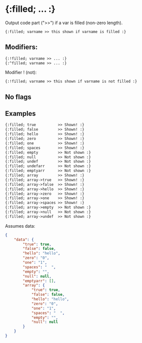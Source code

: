 {:filled; ... :}
================


Output code part (">>") if a var is filled (non-zero length).

```html
{:filled; varname >> this shown if varname is filled :}
```

Modifiers:
----------

```html
{:!filled; varname >> ... :}
{:^filled; varname >> ... :}
```

Modifier ! (not):

```html
{:!filled; varname >> this shown if varname is not filled :}
```

No flags
--------

Examples
--------

```html
{:filled; true          >> Shown! :}
{:filled; false         >> Shown! :}
{:filled; hello         >> Shown! :}
{:filled; zero          >> Shown! :}
{:filled; one           >> Shown! :}
{:filled; spaces        >> Shown! :}
{:filled; empty         >> Not shown :}
{:filled; null          >> Not shown :}
{:filled; undef         >> Not shown :}
{:filled; undefarr      >> Not shown :}
{:filled; emptyarr      >> Not shown :}
{:filled; array         >> Shown! :}
{:filled; array->true   >> Shown! :}
{:filled; array->false  >> Shown! :}
{:filled; array->hello  >> Shown! :}
{:filled; array->zero   >> Shown! :}
{:filled; array->one    >> Shown! :}
{:filled; array->spaces >> Shown! :}
{:filled; array->empty  >> Not shown :}
{:filled; array->null   >> Not shown :}
{:filled; array->undef  >> Not shown :}
```

Assumes data:

```json
{
    "data": {
        "true": true,
        "false": false,
        "hello": "hello",
        "zero": "0",
        "one": "1",
        "spaces": "  ",
        "empty": "",
        "null": null,
        "emptyarr": [],
        "array": {
            "true": true,
            "false": false,
            "hello": "hello",
            "zero": "0",
            "one": "1",
            "spaces": "  ",
            "empty": "",
            "null": null
        }
    }
}
```
